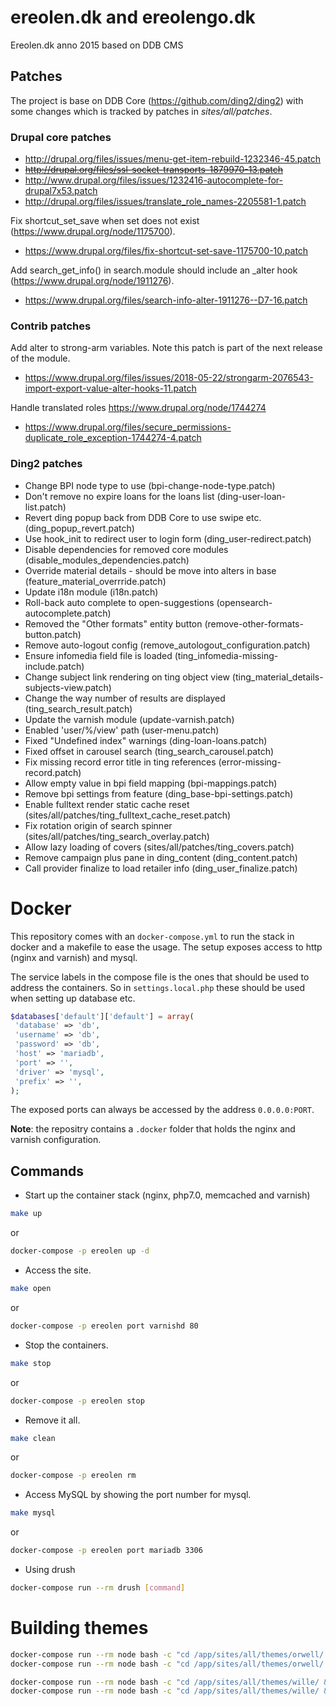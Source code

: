 ereolen.dk and ereolengo.dk
===========================

Ereolen.dk anno 2015 based on DDB CMS

## Patches

The project is base on DDB Core (https://github.com/ding2/ding2) with some changes
which is tracked by patches in _sites/all/patches_.

### Drupal core patches

* http://drupal.org/files/issues/menu-get-item-rebuild-1232346-45.patch
* ~~http://drupal.org/files/ssl-socket-transports-1879970-13.patch~~
* http://www.drupal.org/files/issues/1232416-autocomplete-for-drupal7x53.patch
* http://drupal.org/files/issues/translate_role_names-2205581-1.patch

Fix shortcut_set_save when set does not exist (https://www.drupal.org/node/1175700).
* https://www.drupal.org/files/fix-shortcut-set-save-1175700-10.patch

Add search_get_info() in search.module should include an _alter hook (https://www.drupal.org/node/1911276).
* https://www.drupal.org/files/search-info-alter-1911276--D7-16.patch

### Contrib patches

Add alter to strong-arm variables. Note this patch is part of the next release of the module.
* https://www.drupal.org/files/issues/2018-05-22/strongarm-2076543-import-export-value-alter-hooks-11.patch

Handle translated roles https://www.drupal.org/node/1744274
* https://www.drupal.org/files/secure_permissions-duplicate_role_exception-1744274-4.patch

### Ding2 patches

* Change BPI node type to use (bpi-change-node-type.patch)
* Don't remove no expire loans for the loans list (ding-user-loan-list.patch)
* Revert ding popup back from DDB Core to use swipe etc. (ding_popup_revert.patch)
* Use hook_init to redirect user to login form (ding_user-redirect.patch)
* Disable dependencies for removed core modules (disable_modules_dependencies.patch)
* Override material details - should be move into alters in base (feature_material_overrride.patch)
* Update i18n module (i18n.patch)
* Roll-back auto complete to open-suggestions (opensearch-autocomplete.patch)
* Removed the "Other formats" entity button (remove-other-formats-button.patch)
* Remove auto-logout config (remove_autologout_configuration.patch)
* Ensure infomedia field file is loaded (ting_infomedia-missing-include.patch)
* Change subject link rendering on ting object view (ting_material_details-subjects-view.patch)
* Change the way number of results are displayed (ting_search_result.patch)
* Update the varnish module (update-varnish.patch)
* Enabled 'user/%/view' path (user-menu.patch)
* Fixed "Undefined index" warnings (ding-loan-loans.patch)
* Fixed offset in carousel search (ting_search_carousel.patch)
* Fix missing record error title in ting references (error-missing-record.patch)
* Allow empty value in bpi field mapping (bpi-mappings.patch)
* Remove bpi settings from feature (ding_base-bpi-settings.patch)
* Enable fulltext render static cache reset (sites/all/patches/ting_fulltext_cache_reset.patch)
* Fix rotation origin of search spinner (sites/all/patches/ting_search_overlay.patch)
* Allow lazy loading of covers (sites/all/patches/ting_covers.patch)
* Remove campaign plus pane in ding_content (ding_content.patch)
* Call provider finalize to load retailer info (ding_user_finalize.patch)

# Docker
This repository comes with an `docker-compose.yml` to run the stack in 
docker and a makefile to ease the usage. The setup exposes access to
http (nginx and varnish) and mysql.

The service labels in the compose file is the ones that should be used
to address the containers. So in `settings.local.php` these should be
used when setting up database etc.

```php
$databases['default']['default'] = array(
 'database' => 'db',
 'username' => 'db',
 'password' => 'db',
 'host' => 'mariadb',
 'port' => '',
 'driver' => 'mysql',
 'prefix' => '',
);
```

The exposed ports can always be accessed by the address `0.0.0.0:PORT`.

__Note__: the repositry contains a `.docker` folder that holds the nginx and varnish configuration. 

## Commands 

* Start up the container stack (nginx, php7.0, memcached and varnish)

```sh
make up
```
or
```sh
docker-compose -p ereolen up -d
```

* Access the site.

```sh
make open
```
or
```sh
docker-compose -p ereolen port varnishd 80
```

* Stop the containers.

```sh
make stop
```
or
```sh
docker-compose -p ereolen stop
```

* Remove it all.

```sh
make clean
```
or
```sh
docker-compose -p ereolen rm
```

* Access MySQL by showing the port number for mysql.

```sh
make mysql
```
or
```sh
docker-compose -p ereolen port mariadb 3306
```

* Using drush

```sh
docker-compose run --rm drush [command]
```


# Building themes

```sh
docker-compose run --rm node bash -c "cd /app/sites/all/themes/orwell/ && npm install"
docker-compose run --rm node bash -c "cd /app/sites/all/themes/orwell/ && node_modules/.bin/gulp sass"
```

```sh
docker-compose run --rm node bash -c "cd /app/sites/all/themes/wille/ && npm install"
docker-compose run --rm node bash -c "cd /app/sites/all/themes/wille/ && node_modules/.bin/gulp sass"
```
